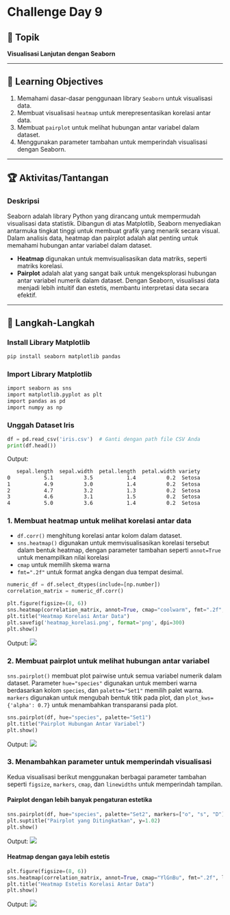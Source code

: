 # Challenge Day 9

## 📝 Topik
**Visualisasi Lanjutan dengan Seaborn**

---

## 🎯 Learning Objectives
1. Memahami dasar-dasar penggunaan library `Seaborn` untuk visualisasi data.
2. Membuat visualisasi `heatmap` untuk merepresentasikan korelasi antar data.
3. Membuat `pairplot` untuk melihat hubungan antar variabel dalam dataset.
4. Menggunakan parameter tambahan untuk memperindah visualisasi dengan Seaborn.

---

## 🏆 Aktivitas/Tantangan

### Deskripsi
Seaborn adalah library Python yang dirancang untuk mempermudah visualisasi data statistik. Dibangun di atas Matplotlib, Seaborn menyediakan antarmuka tingkat tinggi untuk membuat grafik yang menarik secara visual. Dalam analisis data, heatmap dan pairplot adalah alat penting untuk memahami hubungan antar variabel dalam dataset.
- **Heatmap** digunakan untuk memvisualisasikan data matriks, seperti matriks korelasi.
- **Pairplot** adalah alat yang sangat baik untuk mengeksplorasi hubungan antar variabel numerik dalam dataset.
Dengan Seaborn, visualisasi data menjadi lebih intuitif dan estetis, membantu interpretasi data secara efektif.

---
## 🚀 Langkah-Langkah

### Install Library Matplotlib
```bash
pip install seaborn matplotlib pandas
```

### Import Library Matplotlib
```bash
import seaborn as sns
import matplotlib.pyplot as plt
import pandas as pd
import numpy as np
```

### Unggah Dataset Iris
```python
df = pd.read_csv('iris.csv')  # Ganti dengan path file CSV Anda
print(df.head())
```
Output:
```bash 
   sepal.length  sepal.width  petal.length  petal.width variety
0           5.1          3.5           1.4          0.2  Setosa
1           4.9          3.0           1.4          0.2  Setosa
2           4.7          3.2           1.3          0.2  Setosa
3           4.6          3.1           1.5          0.2  Setosa
4           5.0          3.6           1.4          0.2  Setosa
```

### 1. Membuat heatmap untuk melihat korelasi antar data
- `df.corr()` menghitung korelasi antar kolom dalam dataset.
- `sns.heatmap()` digunakan untuk memvisualisasikan korelasi tersebut dalam bentuk heatmap, dengan parameter tambahan seperti `annot=True` untuk menampilkan nilai korelasi
- `cmap` untuk memilih skema warna
- `fmt=".2f"` untuk format angka dengan dua tempat desimal.
```python
numeric_df = df.select_dtypes(include=[np.number])
correlation_matrix = numeric_df.corr()

plt.figure(figsize=(8, 6)) 
sns.heatmap(correlation_matrix, annot=True, cmap="coolwarm", fmt=".2f", linewidths=0.5)
plt.title("Heatmap Korelasi Antar Data") 
plt.savefig('heatmap_korelasi.png', format='png', dpi=300)
plt.show()
```
Output:
<img src=”x” width=”500”>

### 2. Membuat pairplot untuk melihat hubungan antar variabel
`sns.pairplot()` membuat plot pairwise untuk semua variabel numerik dalam dataset.
Parameter `hue="species"` digunakan untuk memberi warna berdasarkan kolom `species`, dan `palette="Set1"` memilih palet warna.
`markers` digunakan untuk mengubah bentuk titik pada plot, dan `plot_kws={'alpha': 0.7}` untuk menambahkan transparansi pada plot.
```python
sns.pairplot(df, hue="species", palette="Set1") 
plt.title("Pairplot Hubungan Antar Variabel")
plt.show()
```
Output:
<img src=”x” width=”500”>

### 3. Menambahkan parameter untuk memperindah visualisasi
Kedua visualisasi berikut menggunakan berbagai parameter tambahan seperti `figsize`, `markers`, `cmap`, dan `linewidths` untuk memperindah tampilan.
#### Pairplot dengan lebih banyak pengaturan estetika
```python
sns.pairplot(df, hue="species", palette="Set2", markers=["o", "s", "D"], plot_kws={'alpha': 0.7})
plt.suptitle("Pairplot yang Ditingkatkan", y=1.02)
plt.show()
```
Output:
<img src=”x” width=”500”>

#### Heatmap dengan gaya lebih estetis
```python
plt.figure(figsize=(8, 6))
sns.heatmap(correlation_matrix, annot=True, cmap="YlGnBu", fmt=".2f", linewidths=0.8, cbar_kws={"shrink": 0.8})
plt.title("Heatmap Estetis Korelasi Antar Data")
plt.show()
```
Output:
<img src=”x” width=”500”>
